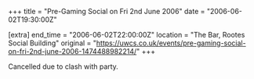 +++
title = "Pre-Gaming Social on Fri 2nd June 2006"
date = "2006-06-02T19:30:00Z"

[extra]
end_time = "2006-06-02T22:00:00Z"
location = "The Bar, Rootes Social Building"
original = "https://uwcs.co.uk/events/pre-gaming-social-on-fri-2nd-june-2006-1474488982214/"
+++

Cancelled due to clash with party.

